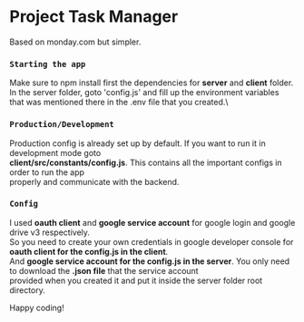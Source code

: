 # Project Task Manager

Based on monday.com but simpler. 

### `Starting the app`

Make sure to npm install first the dependencies for **server** and **client** folder.\
In the server folder, goto 'config.js' and fill up the environment variables that was mentioned there in the .env file that you created.\

### `Production/Development`

Production config is already set up by default. If you want to run it in development mode goto\
**client/src/constants/config.js**. This contains all the important configs in order to run the app\
properly and communicate with the backend.

### `Config`

I used **oauth client** and **google service account** for google login and google drive v3 respectively.\
So you need to create your own credentials in google developer console for **oauth client for the config.js in the client**.\
And **google service account for the config.js in the server**. You only need to download the **.json file** that the service account \
provided when you created it and put it inside the server folder root directory.

Happy coding!
